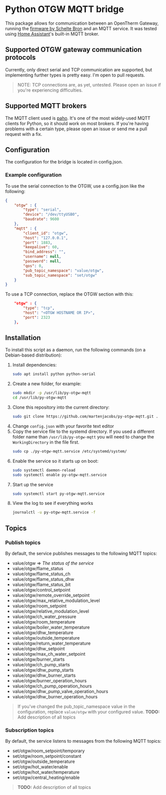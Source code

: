 # Python OTGW MQTT bridge

This package allows for communication between an OpenTherm Gateway, running the [firmware by Schelte Bron](http://otgw.tclcode.com/) and an MQTT service. It was tested using [Home Assistant](http://www.home-assistant.io)'s built-in MQTT broker.

## Supported OTGW gateway communication protocols
Currently, only direct serial and TCP communication are supported, but implementing further types is pretty easy. I'm open to pull requests.
> NOTE: TCP connections are, as yet, untested. Please open an issue if you're experiencing difficulties.

## Supported MQTT brokers
The MQTT client used is [paho](https://www.eclipse.org/paho/). It's one of the most widely-used MQTT clients for Python, so it should work on most brokers. If you're having problems with a certain type, please open an issue or send me a pull request with a fix.

## Configuration
The configuration for the bridge is located in config.json.

### Example configuration
To use the serial connection to the OTGW, use a config.json like the following:
```json
{
    "otgw" : {
        "type": "serial",
        "device": "/dev/ttyUSB0",
        "baudrate": 9600
    },
    "mqtt" : {
        "client_id": "otgw",
        "host": "127.0.0.1",
        "port": 1883,
        "keepalive": 60,
        "bind_address": "",
        "username": null,
        "password": null,
        "qos": 0,
        "pub_topic_namespace": "value/otgw",
        "sub_topic_namespace": "set/otgw"
    }
}
```

To use a TCP connection, replace the OTGW section with this:
```json
    "otgw" : {
        "type": "tcp",
        "host": "<OTGW HOSTNAME OR IP>",
        "port": 2323
    },
```

## Installation
To install this script as a daemon, run the following commands (on a Debian-based distribution):

1. Install dependencies:
   ```bash
   sudo apt install python python-serial
   ```
2. Create a new folder, for example:
   ```bash
   sudo mkdir -p /usr/lib/py-otgw-mqtt
   cd /usr/lib/py-otgw-mqtt
   ```
3. Clone this repository into the current directory:
   ```bash
   sudo git clone https://github.com/martenjacobs/py-otgw-mqtt.git .
   ```
4. Change `config.json` with your favorite text editor
5. Copy the service file to the systemd directory. If you used a different folder name than `/usr/lib/py-otgw-mqtt` you will need to change the `WorkingDirectory` in the file first.
   ```bash
   sudo cp ./py-otgw-mqtt.service /etc/systemd/system/
   ```
6. Enable the service so it starts up on boot:
   ```bash
   sudo systemctl daemon-reload
   sudo systemctl enable py-otgw-mqtt.service
   ```
7. Start up the service
   ```bash
   sudo systemctl start py-otgw-mqtt.service
   ```
8. View the log to see if everything works
   ```bash
   journalctl -u py-otgw-mqtt.service -f
   ```

## Topics

### Publish topics
By default, the service publishes messages to the following MQTT topics:

- value/otgw => _The status of the service_
- value/otgw/flame_status
- value/otgw/flame_status_ch
- value/otgw/flame_status_dhw
- value/otgw/flame_status_bit
- value/otgw/control_setpoint
- value/otgw/remote_override_setpoint
- value/otgw/max_relative_modulation_level
- value/otgw/room_setpoint
- value/otgw/relative_modulation_level
- value/otgw/ch_water_pressure
- value/otgw/room_temperature
- value/otgw/boiler_water_temperature
- value/otgw/dhw_temperature
- value/otgw/outside_temperature
- value/otgw/return_water_temperature
- value/otgw/dhw_setpoint
- value/otgw/max_ch_water_setpoint
- value/otgw/burner_starts
- value/otgw/ch_pump_starts
- value/otgw/dhw_pump_starts
- value/otgw/dhw_burner_starts
- value/otgw/burner_operation_hours
- value/otgw/ch_pump_operation_hours
- value/otgw/dhw_pump_valve_operation_hours
- value/otgw/dhw_burner_operation_hours

> If you've changed the pub_topic_namespace value in the configuration, replace `value/otgw` with your configured value.
> __TODO:__ Add description of all topics

### Subscription topics
By default, the service listens to messages from the following MQTT topics:

- set/otgw/room_setpoint/temporary
- set/otgw/room_setpoint/constant
- set/otgw/outside_temperature
- set/otgw/hot_water/enable
- set/otgw/hot_water/temperature
- set/otgw/central_heating/enable

> __TODO:__ Add description of all topics

